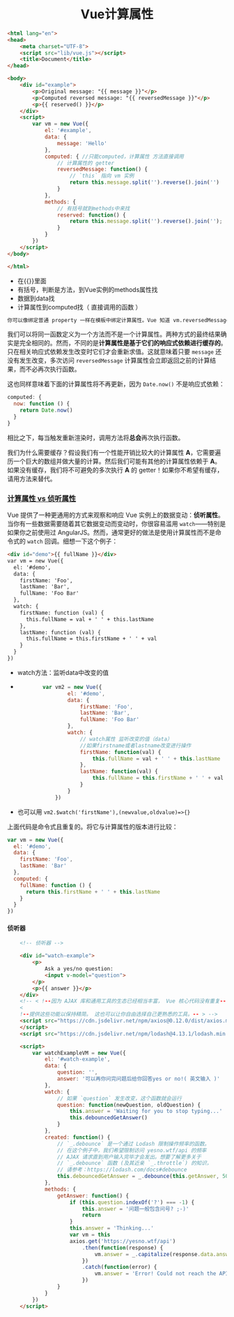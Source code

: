 <h1 align="center">Vue计算属性</h1>

```html
<html lang="en">
<head>
    <meta charset="UTF-8">
    <script src="lib/vue.js"></script>
    <title>Document</title>
</head>

<body>
    <div id="example">
        <p>Original message: "{{ message }}"</p>
        <p>Computed reversed message: "{{ reversedMessage }}"</p>
        <p>{{ reserved() }}</p>
    </div>
    <script>
        var vm = new Vue({
            el: '#example',
            data: {
                message: 'Hello'
            },
            computed: { //只能computed，计算属性 方法直接调用
                // 计算属性的 getter
                reversedMessage: function() {
                    // `this` 指向 vm 实例
                    return this.message.split('').reverse().join('')
                }
            },
            methods: {
                // 有括号就到methods中来找
                reserved: function() {
                    return this.message.split('').reverse().join('');
                }
            }
        })
    </script>
</body>

</html>
```

- 在{{}}里面
- 有括号，判断是方法，到Vue实例的methods属性找
- 数据到data找
- 计算属性到computed找（ 直接调用的函数 ）

```html
你可以像绑定普通 property 一样在模板中绑定计算属性。Vue 知道 vm.reversedMessage 依赖于 vm.message，因此当 vm.message 发生改变时，所有依赖 vm.reversedMessage 的绑定也会更新。而且最妙的是我们已经以声明的方式创建了这种依赖关系：计算属性的 getter 函数是没有副作用 (side effect) 的，这使它更易于测试和理解。
```



我们可以将同一函数定义为一个方法而不是一个计算属性。两种方式的最终结果确实是完全相同的。然而，不同的是**计算属性是基于它们的响应式依赖进行缓存的**。只在相关响应式依赖发生改变时它们才会重新求值。这就意味着只要 `message` 还没有发生改变，多次访问 `reversedMessage` 计算属性会立即返回之前的计算结果，而不必再次执行函数。

这也同样意味着下面的计算属性将不再更新，因为 `Date.now()` 不是响应式依赖：

```javascript
computed: {
  now: function () {
    return Date.now()
  }
}
```

相比之下，每当触发重新渲染时，调用方法将**总会**再次执行函数。

我们为什么需要缓存？假设我们有一个性能开销比较大的计算属性 **A**，它需要遍历一个巨大的数组并做大量的计算。然后我们可能有其他的计算属性依赖于 **A**。如果没有缓存，我们将不可避免的多次执行 **A** 的 getter！如果你不希望有缓存，请用方法来替代。



### [计算属性 vs 侦听属性](https://vuejs.bootcss.com/guide/computed.html#计算属性-vs-侦听属性)

Vue 提供了一种更通用的方式来观察和响应 Vue 实例上的数据变动：**侦听属性**。当你有一些数据需要随着其它数据变动而变动时，你很容易滥用 `watch`——特别是如果你之前使用过 AngularJS。然而，通常更好的做法是使用计算属性而不是命令式的 `watch` 回调。细想一下这个例子：

```html
<div id="demo">{{ fullName }}</div>
var vm = new Vue({
  el: '#demo',
  data: {
    firstName: 'Foo',
    lastName: 'Bar',
    fullName: 'Foo Bar'
  },
  watch: {
    firstName: function (val) {
      this.fullName = val + ' ' + this.lastName
    },
    lastName: function (val) {
      this.fullName = this.firstName + ' ' + val
    }
  }
})
```

- watch方法：监听data中改变的值

- ```javascript
          var vm2 = new Vue({
                  el: '#demo',
                  data: {
                      firstName: 'Foo',
                      lastName: 'Bar',
                      fullName: 'Foo Bar'
                  },
                  watch: {
                      // watch属性 监听改变的值（data）
                      //如果firstname或者lastname改变进行操作
                      firstName: function(val) {
                          this.fullName = val + ' ' + this.lastName
                      },
                      lastName: function(val) {
                          this.fullName = this.firstName + ' ' + val
                      }
                  }
              })
  ```

- 也可以用 `vm2.$watch('firstName'),(newvalue,oldvalue)=>{}` 



上面代码是命令式且重复的。将它与计算属性的版本进行比较：

```javascript
var vm = new Vue({
  el: '#demo',
  data: {
    firstName: 'Foo',
    lastName: 'Bar'
  },
  computed: {
    fullName: function () {
      return this.firstName + ' ' + this.lastName
    }
  }
})
```





#### 侦听器

```html
    <!-- 侦听器 -->

    <div id="watch-example">
        <p>
            Ask a yes/no question:
            <input v-model="question">
        </p>
        <p>{{ answer }}</p>
    </div>
    <!-- < !--因为 AJAX 库和通用工具的生态已经相当丰富， Vue 核心代码没有重复-- >
    <
    !--提供这些功能以保持精简。 这也可以让你自由选择自己更熟悉的工具。-- > -->
    <script src="https://cdn.jsdelivr.net/npm/axios@0.12.0/dist/axios.min.js">
    </script>
    <script src="https://cdn.jsdelivr.net/npm/lodash@4.13.1/lodash.min.js"></script>

    <script>
        var watchExampleVM = new Vue({
            el: '#watch-example',
            data: {
                question: '',
                answer: '可以再你问完问题后给你回答yes or no!( 英文输入 )'
            },
            watch: {
                // 如果 `question` 发生改变，这个函数就会运行
                question: function(newQuestion, oldQuestion) {
                    this.answer = 'Waiting for you to stop typing...'
                    this.debouncedGetAnswer()
                }
            },
            created: function() {
                // `_.debounce` 是一个通过 Lodash 限制操作频率的函数。
                // 在这个例子中，我们希望限制访问 yesno.wtf/api 的频率
                // AJAX 请求直到用户输入完毕才会发出。想要了解更多关于
                // `_.debounce` 函数 (及其近亲 `_.throttle`) 的知识，
                // 请参考：https://lodash.com/docs#debounce
                this.debouncedGetAnswer = _.debounce(this.getAnswer, 500)
            },
            methods: {
                getAnswer: function() {
                    if (this.question.indexOf('?') === -1) {
                        this.answer = '问题一般包含问号? ;-)'
                        return
                    }
                    this.answer = 'Thinking...'
                    var vm = this
                    axios.get('https://yesno.wtf/api')
                        .then(function(response) {
                            vm.answer = _.capitalize(response.data.answer)
                        })
                        .catch(function(error) {
                            vm.answer = 'Error! Could not reach the API. ' + error
                        })
                }
            }
        })
    </script>
```

